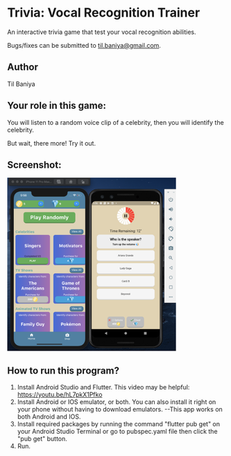 # Trivia: Vocal Recognition Trainer

An interactive trivia game that test your vocal recognition abilities.

Bugs/fixes can be submitted to til.baniya@gmail.com.


## Author
Til Baniya


## Your role in this game: 
You will listen to a random voice clip of a celebrity, then you will identify the celebrity.

But wait, there more! Try it out.

## Screenshot:

<img src="./asset/sample.png" height="400">

## How to run this program?

1. Install Android Studio and Flutter. This video may be helpful: https://youtu.be/hL7pkX1Pfko
2. Install Android or IOS emulator, or both. You can also install it right on your phone without having to download emulators. --This app works on both Android and IOS.
3. Install required packages by running the command "flutter pub get" on your Android Studio Terminal or go to pubspec.yaml file then click the "pub get" button.
4. Run.


